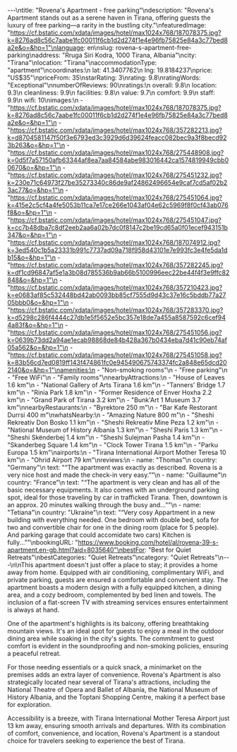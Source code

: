 ---\ntitle: "Rovena's Apartment - free parking"\ndescription: "Rovena's Apartment stands out as a serene haven in Tirana, offering guests the luxury of free parking—a rarity in the bustling city."\nfeaturedImage: "https://cf.bstatic.com/xdata/images/hotel/max1024x768/187078375.jpg?k=8276ad8c56c7aabe1fc00011f6cb1d2d274f1e4e96fb75825e84a3c77bed8a2e&o=&hp=1"\nlanguage: en\nslug: rovena-s-apartment-free-parking\naddress: "Rruga Siri Kodra, 1000 Tirana, Albania"\ncity: "Tirana"\nlocation: "Tirana"\naccommodationType: "apartment"\ncoordinates:\n  lat: 41.3407762\n  lng: 19.8184237\nprice: "US$35"\npriceFrom: 35\nstarRating: 3\nrating: 9.8\nratingWords: "Exceptional"\nnumberOfReviews: 90\nratings:\n  overall: 9.8\n  location: 9.3\n  cleanliness: 9.9\n  facilities: 9.8\n  value: 9.7\n  comfort: 9.9\n  staff: 9.9\n  wifi: 10\nimages:\n  - "https://cf.bstatic.com/xdata/images/hotel/max1024x768/187078375.jpg?k=8276ad8c56c7aabe1fc00011f6cb1d2d274f1e4e96fb75825e84a3c77bed8a2e&o=&hp=1"\n  - "https://cf.bstatic.com/xdata/images/hotel/max1024x768/357282213.jpg?k=d8704581147f50f3e6793ed3c3929d6d39624feacc082bec9a3f8becd923b263&o=&hp=1"\n  - "https://cf.bstatic.com/xdata/images/hotel/max1024x768/275448908.jpg?k=0d5f7a57150afb63344af8ea7aa84584abe983016442ca1574819949cbb00670&o=&hp=1"\n  - "https://cf.bstatic.com/xdata/images/hotel/max1024x768/275451232.jpg?k=230e71c64973f27be35273340c86de9af24862496654e9caf7cd5af02b23ac77&o=&hp=1"\n  - "https://cf.bstatic.com/xdata/images/hotel/max1024x768/275451064.jpg?k=415e2c5cf4a4fe5053b11ca7e17ce266e1043af04e62c5969f8f0cf43ab076f8&o=&hp=1"\n  - "https://cf.bstatic.com/xdata/images/hotel/max1024x768/275451047.jpg?k=cc7b48dba7c8df2eeb2aa6a02b7dc0f8147c2be19cd65a0f01ecef943151b347&o=&hp=1"\n  - "https://cf.bstatic.com/xdata/images/hotel/max1024x768/187074912.jpg?k=3ed540c1b5a23331b991c7737ad09a718f958d43101e7e993fc3e4fe5da1db15&o=&hp=1"\n  - "https://cf.bstatic.com/xdata/images/hotel/max1024x768/357282245.jpg?k=df1cd96847af5e1a3b08d785536b9ab66b5100996eec22be44f4f3e9ffc82848&o=&hp=1"\n  - "https://cf.bstatic.com/xdata/images/hotel/max1024x768/357210423.jpg?k=e0683af85c532448bd42ab0093bb85cf7555d9d43c37e16c5bddb77a2705bbb0&o=&hp=1"\n  - "https://cf.bstatic.com/xdata/images/hotel/max1024x768/357283370.jpg?k=d5298c286f4444c27db1e5f5652e5bc357e18de7a455a8587592c6cef944a83f&o=&hp=1"\n  - "https://cf.bstatic.com/xdata/images/hotel/max1024x768/275451056.jpg?k=0639b73dd2a94ae1ecab98868de84b428a367b0434eba7d41c90eb74af05a562&o=&hp=1"\n  - "https://cf.bstatic.com/xdata/images/hotel/max1024x768/275451058.jpg?k=83b56cd7ed0819ff143f474861fc0e945490675743374fc2a848e65dcd202140&o=&hp=1"\namenities:\n  - "Non-smoking rooms"\n  - "Free parking"\n  - "Free WiFi"\n  - "Family rooms"\nnearbyAttractions:\n  - "House of Leaves 1.6 km"\n  - "National Gallery of Arts Tirana 1.6 km"\n  - "Tanners' Bridge 1.7 km"\n  - "Rinia Park 1.8 km"\n  - "Former Residence of Enver Hoxha 2.2 km"\n  - "Grand Park of Tirana 3.2 km"\n  - "Bunk'Art 1 Museum 3.7 km"\nnearbyRestaurants:\n  - "Byrektore 250 m"\n  - "Bar Kafe Restorant Durrsi 400 m"\nwhatsNearby:\n  - "Amazing Nature 800 m"\n  - "Sheshi Rekreativ Don Bosko 1.1 km"\n  - "Sheshi Rekreativ Mine Peza 1.2 km"\n  - "National Museum of History Albania 1.3 km"\n  - "Sheshi Paris 1.3 km"\n  - "Sheshi Skënderbej 1.4 km"\n  - "Sheshi Sulejman Pasha 1.4 km"\n  - "Skanderbeg Square 1.4 km"\n  - "Clock Tower Tirana 1.5 km"\n  - "Parku Europa 1.5 km"\nairports:\n  - "Tirana International Airport Mother Teresa 10 km"\n  - "Ohrid Airport 79 km"\nreviews:\n  - name: "Thomas"\n    country: "Germany"\n    text: "“The apartment was exactly as described. Rovena is a very nice host and made the check-in very easy.”"\n  - name: "Guillaume"\n    country: "France"\n    text: "“The apartment is very clean and has all of the basic necessary equipments. It also comes with an underground parking spot, ideal for those traveling by car in trafficked Tirana. Then, downtown is an approx. 20 minutes walking through the busy and...”"\n  - name: "Tetiana"\n    country: "Ukraine"\n    text: "“Very cosy Appartment in a new building with everything needed. One bedroom with double bed, sofa for two and convertible chair for one in the dining room (place for 5 people). And parking garage that could accomidate two cars)
Kitchen is fully...”"\nbookingURL: "https://www.booking.com/hotel/al/rovena-39-s-apartment.en-gb.html?aid=8035640"\nbestFor: "Best for Quiet Retreats"\nbestCategories: "Quiet Retreats"\ncategory: "Quiet Retreats"\n---\n\nThis apartment doesn't just offer a place to stay; it provides a home away from home. Equipped with air conditioning, complimentary WiFi, and private parking, guests are ensured a comfortable and convenient stay. The apartment boasts a modern design with a fully equipped kitchen, a dining area, and a cozy bedroom, complemented by bed linen and towels. The inclusion of a flat-screen TV with streaming services ensures entertainment is always at hand.

One of the apartment's highlights is its balcony, offering breathtaking mountain views. It's an ideal spot for guests to enjoy a meal in the outdoor dining area while soaking in the city's sights. The commitment to guest comfort is evident in the soundproofing and non-smoking policies, ensuring a peaceful retreat.

For those needing essentials or a quick snack, a minimarket on the premises adds an extra layer of convenience. Rovena's Apartment is also strategically located near several of Tirana's attractions, including the National Theatre of Opera and Ballet of Albania, the National Museum of History Albania, and the Toptani Shopping Centre, making it a perfect base for exploration.

Accessibility is a breeze, with Tirana International Mother Teresa Airport just 13 km away, ensuring smooth arrivals and departures. With its combination of comfort, convenience, and location, Rovena's Apartment is a standout choice for travelers seeking to experience the best of Tirana.